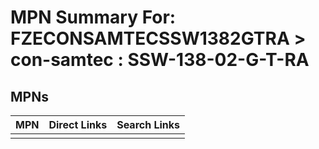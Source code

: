 



# MPN Summary For: FZECONSAMTECSSW1382GTRA > con-samtec : SSW-138-02-G-T-RA

## MPNs
  

|MPN|Direct Links|Search Links|
| :--- | :--- | :--- |
||||
